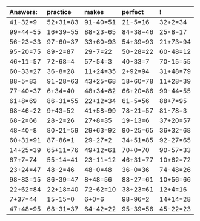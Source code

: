| Answers: | practice | makes | perfect | ! |
| :--- | :--- | :--- | :--- | :--- |
| 41-32=9 | 52+31=83 | 91-40=51 | 21-5=16 | 32+2=34 | 
| 99-44=55 | 16+39=55 | 88-23=65 | 84-38=46 | 25-8=17 | 
| 56-23=33 | 97-60=37 | 33+60=93 | 54+39=93 | 21+73=94 | 
| 95-20=75 | 89-2=87 | 29-7=22 | 50-28=22 | 60-48=12 | 
| 46+11=57 | 72-68=4 | 57-54=3 | 40-33=7 | 70-15=55 | 
| 60-33=27 | 36-8=28 | 11+24=35 | 2+92=94 | 31+48=79 | 
| 88-5=83 | 91-28=63 | 43+25=68 | 18+60=78 | 11+28=39 | 
| 77-40=37 | 6+34=40 | 48+34=82 | 66+20=86 | 99-44=55 | 
| 61+8=69 | 86-31=55 | 22+12=34 | 61-5=56 | 88+7=95 | 
| 68-46=22 | 9+43=52 | 41+58=99 | 78-21=57 | 81-78=3 | 
| 68-2=66 | 28-2=26 | 27+8=35 | 19-13=6 | 37+20=57 | 
| 48-40=8 | 80-21=59 | 29+63=92 | 90-25=65 | 36+32=68 | 
| 60+31=91 | 87-86=1 | 29-27=2 | 34+51=85 | 92-27=65 | 
| 14+25=39 | 65+11=76 | 49+12=61 | 70+0=70 | 90-57=33 | 
| 67+7=74 | 55-14=41 | 23-11=12 | 46+31=77 | 10+62=72 | 
| 23+24=47 | 48-2=46 | 48-0=48 | 36-0=36 | 74-48=26 | 
| 98-83=15 | 86-39=47 | 8+48=56 | 88-27=61 | 10+56=66 | 
| 22+62=84 | 22+18=40 | 72-62=10 | 38+23=61 | 12+4=16 | 
| 7+37=44 | 15-15=0 | 6+0=6 | 98-96=2 | 14+14=28 | 
| 47+48=95 | 68-31=37 | 64-42=22 | 95-39=56 | 45-22=23 | 
